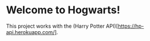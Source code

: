 # Welcome to Hogwarts!

This project works with the (Harry Potter API)[https://hp-api.herokuapp.com/].
